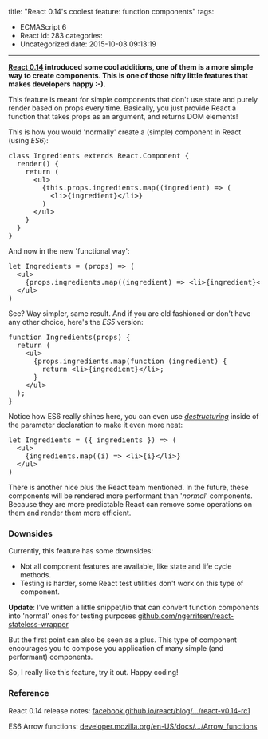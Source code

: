 title: "React 0.14's coolest feature: function components"
tags:
  - ECMAScript 6
  - React
id: 283
categories:
  - Uncategorized
date: 2015-10-03 09:13:19
---

**[React 0.14](https://facebook.github.io/react/blog/2015/09/10/react-v0.14-rc1.html) introduced some cool additions, one of them is a more simple way to create components. This is one of those nifty little features that makes developers happy :-).**

<!-- more -->

This feature is meant for simple components that don't use state and purely render based on props every time. Basically, you just provide React a function that takes props as an argument, and returns DOM elements!

This is how you would 'normally' create a (simple) component in React (using _ES6_):
<pre class="lang:js decode:true">class Ingredients extends React.Component {
  render() {
    return (
      &lt;ul&gt;
        {this.props.ingredients.map((ingredient) =&gt; (
          &lt;li&gt;{ingredient}&lt;/li&gt;}
        )
      &lt;/ul&gt;
    }
  }
}</pre>
And now in the new 'functional way':
<pre class="lang:js decode:true">let Ingredients = (props) =&gt; (
  &lt;ul&gt;
    {props.ingredients.map((ingredient) =&gt; &lt;li&gt;{ingredient}&lt;/li&gt;}
  &lt;/ul&gt;
)</pre>
See? Way simpler, same result. And if you are old fashioned or don't have any other choice, here's the _ES5_ version:
<pre class="lang:default decode:true">function Ingredients(props) {
  return (
    &lt;ul&gt;
      {props.ingredients.map(function (ingredient) {
        return &lt;li&gt;{ingredient}&lt;/li&gt;;
      }
    &lt;/ul&gt;
  );
}</pre>
Notice how ES6 really shines here, you can even use _[destructuring](https://developer.mozilla.org/en/docs/Web/JavaScript/Reference/Operators/Destructuring_assignment)_ inside of the parameter declaration to make it even more neat:
<pre class="lang:js decode:true">let Ingredients = ({ ingredients }) =&gt; (
  &lt;ul&gt;
    {ingredients.map((i) =&gt; &lt;li&gt;{i}&lt;/li&gt;}
  &lt;/ul&gt;
)</pre>
There is another nice plus the React team mentioned. In the future, these components will be rendered more performant than '_normal_' components. Because they are more predictable React can remove some operations on them and render them more efficient.

### Downsides

Currently, this feature has some downsides:

*   Not all component features are available, like state and life cycle methods.
*   Testing is harder, some React test utilities don't work on this type of component.

**Update**: I've written a little snippet/lib that can convert function components into 'normal' ones for testing purposes [github.com/ngerritsen/react-stateless-wrapper](https://github.com/ngerritsen/react-stateless-wrapper)

But the first point can also be seen as a plus. This type of component encourages you to compose you application of many simple (and performant) components.

So, I really like this feature, try it out. Happy coding!

### Reference

React 0.14 release notes: [facebook.github.io/react/blog/.../react-v0.14-rc1](https://facebook.github.io/react/blog/2015/09/10/react-v0.14-rc1.html)

ES6 Arrow functions: [developer.mozilla.org/en-US/docs/.../Arrow_functions](https://developer.mozilla.org/en-US/docs/Web/JavaScript/Reference/Functions/Arrow_functions)

&nbsp;
